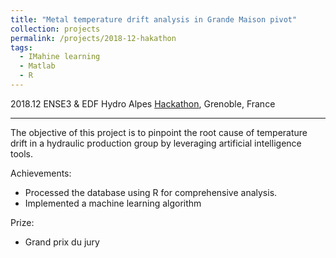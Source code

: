 ```yaml
---
title: "Metal temperature drift analysis in Grande Maison pivot"
collection: projects
permalink: /projects/2018-12-hakathon
tags:
  - IMahine learning 
  - Matlab
  - R
---
```


2018.12 ENSE3 & EDF Hydro Alpes [Hackathon](https://ense3.grenoble-inp.fr/fr/l-ecole/hackathon-hacktogether-2), Grenoble, France


---

The objective of this project is to pinpoint the root cause of temperature drift in a hydraulic production group by leveraging artificial intelligence tools.

Achievements:

- Processed the database using R for comprehensive analysis.
- Implemented a machine learning algorithm

Prize:
- Grand prix du jury